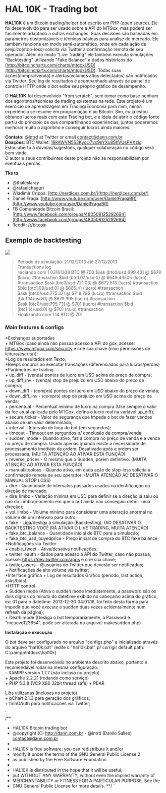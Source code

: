 # HAL 10K - Trading bot

**HAL10K** é um Bitcoin trading/helper bot escrito em PHP (open source). Ele foi desenvolvido para ser usado sobre a API do MTGox, mas poderá ser facilmente adaptado a outras exchanges. Suas decisões são baseadas em parametros customizáveis e técnicas básicas para análise de mercado. Ele também funciona em modo semi-automático, onde em cada ação de prejuízo(stop-loss) solicita via Twitter a confirmação remota de seu operador. Além do modo "Live Trading" ele também executa simulações "Backtesting" utilizando "Fake Balance" e dados históricos do [http://bitcoincharts.com/charts/mtgoxUSD](http://bitcoincharts.com/charts/mtgoxUSD). Todas suas ações(compra/venda) e alertas(volumes altos detectados) são notificados via Twitter. Seu log de resultados é acompanhado através de painel de controle HTTP onde o bot exibe seu próprio gráfico de desempenho.

O **HAL10K** foi desenvolvido "from scratch", sem tomar como base nenhum dos agorítmos/técnicas de trading existentes na rede. Este projeto é um exercício de aprendizagem em Trading/Economia para mim, minha experiência se resume em programação e ao Bitcoin. Sim, eu já estou obtendo lucros reais com este Trading bot, e a ideia de abrir o código fonte partiu do princípio de que compartilhando experiências, juntos poderemos melhorar muito o algorítmo e conseguir lucros ainda maiores.

**Contato**: @[intrd](http://twitter.com/intrd) at Twitter or email [contact@dann.com.br](mailto:contact@dann.com.br)   
**Doações**: BTC Wallet: [19kAWVN553KyoU7vx9pYXu8ShVUsPVXzig](https://blockchain.info/address/19kAWVN553KyoU7vx9pYXu8ShVUsPVXzig)   
Estou aberto à dúvidas/sugestões, qualquer colaboração no código será bem vinda.    
O autor e seus contribuintes deste projeto não se responsabilizam por eventuais perdas.     

**Tks to**
* @thaleslaray 
* @rafaelchaguri 
* Wladimir Crippa: [http://nerdices.com.br/](http://nerdices.com.br/) 
* Daniel Fraga: [http://www.youtube.com/user/DanielFragaBR](http://www.youtube.com/user/DanielFragaBR) 
* FB Comunidade Bitcoin Brasil: [http://www.facebook.com/groups/480508125292694](http://www.facebook.com/groups/480508125292694) 
* Reddit: [/r/bitcoin](http://www.reddit.com/r/bitcoin) 

## Exemplo de backtesting

![](http://dann.com.br/chart_sample.png)

>Período de simulação: 21/12/2013 até 27/12/2013    
>Transactions log   
>Iniciando com 1.03161308 BTC @ 700 
>$ask [btc0/usd:699.43] @ $678 (lucro) #transaction 
>$bid [btc1.07/usd:0] @ $649.43505 (lucro) #transaction 
>$ask [btc0/usd:721.03] @ $672.513 (lucro) #transaction 
>$bid [btc1.08/usd:0] @ $665.41 (lucro) #transaction    
>$ask [btc0/usd:775.37] @ $718.795 (lucro) #transaction 
>$bid [btc1.14/usd:0] @ $679.995 (lucro) #transaction   
>$ask [btc0/usd:795.73] @ $701 (lucro) #transaction 
>$bid [btc1.14/usd:0] @ $701 (nulo) #transaction    
>Finalizando com 1.14 BTC @ 701 

### Main features & configs

*Exchanges suportadas   
    + MTGox (caso ainda não possua acesso a API do gox, acesse: https://www.mtgox.com/security e crie sua chave (com permissões de leitura/escrita));    
*Log de resultados em Texto;    
*Beeps sonoros ao executar transações (diferenciados para lucros/perdas)    
*Parâmetros de trading  
    + up_diff - (venda) pontos de lucro em USD acima do preço de compra;    
    + up_diff_inv - (venda) stop de prejuízo em USD abaixo do preço de compra;  
    + down_diff - (compra) pontos de lucro em USD abaixo do preço de venda;     
    + down_diff_inv - (compra) stop de prejuízo em USD acima do preço de venda;     
    + percentual - Percentual mínimo de lucro na compra (Use sempre o valor da fee atual aplicada pelo MTGox, defina o lucro real na variável up_diff);    
    + secure_ticker - Valor de segurança que impede o bot de fazer vendas abaixo de um valor determinado;   
    + interval - Intervalo do loop do bot (em segundos);    
    + timeout - Timeout em sergundos p/ conclusão da compra/venda;  
    + sudden_mode - Quando ativo, faz a compra no preço de venda e a venda no preço de compra. Usado apenas quando existe a necessidade de processamento imediato da ordem. Desativado após a ordem ser processada; (MUITA ATENÇÃO AO ATIVAR ESTA FUNÇÃO)     
    + reverse_prices - O mesmo que o Sudden, porém definitivo. (MUITA ATENÇÃO AO ATIVAR ESTA FUNÇÃO)    
    + manualstoploss - Quando ativo, em cada ação de stop-loss solicita a confirmação remota de seu operador; (MUITA ATENÇÃO AO DESATIVAR O MANUAL STOP LOSS)    
    + dire - Quantidade de intervalos passados usados na identificação da direção de mercado;   
    + dire_limbo - Variação mínima em USD para definir se a direção já saiu ou nao do Limbo(momento em que o bot ainda não conseguiu definir uma direção);     
    + vol_limbo - Volume mínimo para considerar uma alteração anormal no volume de um intervalo para outro;     
    + fake - Liga/desliga a simulação (Backtesting); (AO DESATIVAR O BACKTESTING VOCÊ IRÁ ATIVAR O LIVE TRADING, MUITA ATENÇÃO)    
    + fake_btc_balance - Quantidade inicial de BTC para a simulação;    
    + fake_btc_usd_buyedprice - Preço inicial de compra do BTC fake balance;    
*Notificações via Twitter  
    + enable_tweet - Ativa/desativa notificações;   
    + twitter_oauth - dados para acesso a API do Twitter, caso não possua, acesse: https://dev.twitter.com/apps e crie sua chave;  
    + twitter_users - @usuários do Twitter que deverão ser notificados;     
    + Notificações de alto volume via twitter;  
*Interface gráfica 
    + Log de resultados Gráfico (período, last action, asks/bids);  
    *HTTP control  
        + Sudden mode (Ativa o sudden mode imediatamente, a password são os dois dígitos do minuto do datetime exibido no cabeçalho acima do gráfico, ex: 01 para o datetime: 2013-12-30 04:01:18, foi feito desta forma para impedir que você execute o sudden duas vezes acidentalmente num refresh da página);  
        + Death mode (Desliga o bot temporariamente, a Password é "meuovo123654", pode ser alterada no arquivo: makesudden.php)     

**Instalação e execução**   

O bot deve ser configurado no arquivo "configs.php" e inicializado através do arquivo "hal10k.bat" (edite o "hal10k.bat" p/ corrigir default path: C:\xampp\htdocs\hal10k)   

Este projeto foi desenvolvido no ambiente descrito abaixo, portanto é recomendável rodar na mesma configuração.     
    - XAMPP version 1.7.7 (não incluso no projeto)  
        + Apache 2.2.21 (rodando como serviço)  
        + PHP 5.3.8 (VC9 X86 32bit thread safe) + PEAR  

Libs utilizadas (inclusas no projeto)   
    + pChart 2.1.3 para geração dos gráficos;   
    + tmhOAuth para notificações via Twitter;   

`    
/** 
* HAL10K Bitcoin trading bot
* @copyright (C) http://dann.com.br - @intrd (Danilo Salles) <contact@dann.com.br>
*
* HAL10K is free software; you can redistribute it and/or
* modify it under the terms of the GNU General Public License 2
* as published by the Free Software Foundation.
* 
* HAL10K is distributed in the hope that it will be useful,
* but WITHOUT ANY WARRANTY; without even the implied warranty of
* MERCHANTABILITY or FITNESS FOR A PARTICULAR PURPOSE.  See the
* GNU General Public License for more details.
**/
`

